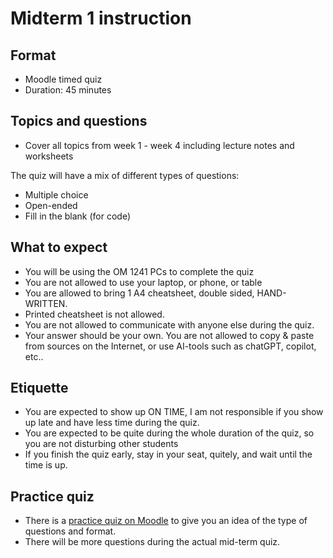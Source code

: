 # Midterm 1 instruction

## Format
- Moodle timed quiz
- Duration: 45 minutes

## Topics and questions 
- Cover all topics from week 1 - week 4 including lecture notes and worksheets
  
The quiz will have a mix of different types of questions:
- Multiple choice
- Open-ended
- Fill in the blank (for code)

## What to expect
- You will be using the OM 1241 PCs to complete the quiz
- You are not allowed to use your laptop, or phone, or table
- You are allowed to bring 1 A4 cheatsheet, double sided, HAND-WRITTEN.
- Printed cheatsheet is not allowed. 
- You are not allowed to communicate with anyone else during the quiz.
- Your answer should be your own. You are not allowed to copy & paste from sources on the Internet, or use AI-tools such as chatGPT, copilot, etc..

## Etiquette
- You are expected to show up ON TIME, I am not responsible if you show up late and have less time during the quiz.
- You are expected to be quite during the whole duration of the quiz, so you are not disturbing other students
- If you finish the quiz early, stay in your seat, quitely, and wait until the time is up.

## Practice quiz
- There is a [practice quiz on Moodle](https://moodle.tru.ca/mod/quiz/view.php?id=2628033) to give you an idea of the type of questions and format.
- There will be more questions during the actual mid-term quiz. 